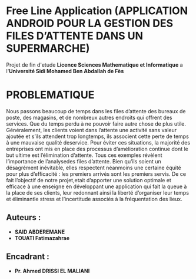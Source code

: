 # Free Line Application (APPLICATION ANDROID POUR LA GESTION DES FILES D’ATTENTE DANS UN SUPERMARCHE)
Projet de fin d'etude **Licence Sciences Mathematique et Informatique** a l'**Université Sidi Mohamed Ben Abdallah de Fès**
# PROBLEMATIQUE
Nous passons beaucoup de temps dans les files d’attente des bureaux de poste, des magasins, et de nombreux autres endroits qui offrent des services. Que du temps perdu à ne pouvoir faire autre chose de plus utile. Généralement, les clients voient dans l’attente une activité sans valeur ajoutée et s’ils attendent trop longtemps, ils associent cette perte de temps à une mauvaise qualité deservice. 
Pour éviter ces situations, la majorité des entreprises ont mis en place des processus d’amélioration continue dont le but ultime est l’élimination d’attente. Tous ces exemples révèlent l’importance de l’analysedes files d’attente. Bien qu’ils soient un désagrément inévitable, elles respectent néanmoins une certaine équité pour plus d’efficacité : les premiers arrivés sont les premiers servis. De ce fait l’objectif de notre projet,etait d’apporter une solution optimale et efficace à une enseigne en développant une application qui fait la queue à la place de ses clients, leur redonnant ainsi la liberté d’organiser leur temps et éliminantle stress et l’incertitude associés à la fréquentation des lieux.

## Auteurs :
- **SAID ABDEREMANE**
- **TOUATI Fatimazahrae**

## Encadrant :
- **Pr. Ahmed DRISSI EL MALIANI**


